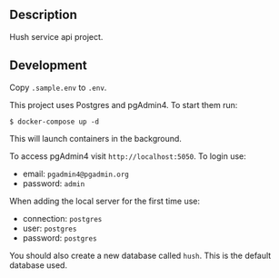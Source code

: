 ## Description

Hush service api project.

## Development

Copy `.sample.env` to `.env`.

This project uses Postgres and pgAdmin4. To start them run:

```
$ docker-compose up -d
```

This will launch containers in the background.

To access pgAdmin4 visit `http://localhost:5050`. To login use:

- email: `pgadmin4@pgadmin.org`
- password: `admin`

When adding the local server for the first time use:

- connection: `postgres`
- user: `postgres`
- password: `postgres`

You should also create a new database called `hush`. This is the default database used.
